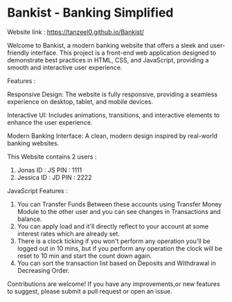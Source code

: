 # Bankist - Banking Simplified

Website link : https://tanzeel0.github.io/Bankist/

Welcome to Bankist, a modern banking website that offers a sleek and user-friendly interface. This project is a front-end web application designed to demonstrate best practices in HTML, CSS, and JavaScript, providing a smooth and interactive user experience.

Features : 

Responsive Design: The website is fully responsive, providing a seamless experience on desktop, tablet, and mobile devices.

Interactive UI: Includes animations, transitions, and interactive elements to enhance the user experience.

Modern Banking Interface: A clean, modern design inspired by real-world banking websites.

This Website contains 2 users :
1.  Jonas     ID : JS   PIN : 1111
2.  Jessica   ID : JD   PIN : 2222

JavaScript Features :
1. You can Transfer Funds Between these accounts using Transfer Money Module to the other user and you can see changes in Transactions and balance.
2. You can apply load and it'll directly reflect to your account at some interest rates which are already set.
3. There is a clock ticking if you won't perform any operation you'll be logged out in 10 mins, but if you perform any operation the clock will be reset to 10 min and start the count down again.
4. You can sort the transaction list based on Deposits and Withdrawal in Decreasing Order.

Contributions are welcome! If you have any improvements,or new features to suggest, please submit a pull request or open an issue.
